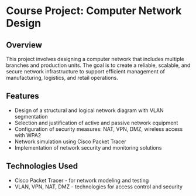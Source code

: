 # Course Project: Computer Network Design

## Overview  
This project involves designing a computer network that includes multiple branches and production units. The goal is to create a reliable, scalable, and secure network infrastructure to support efficient management of manufacturing, logistics, and retail operations.

## Features  
- Design of a structural and logical network diagram with VLAN segmentation  
- Selection and justification of active and passive network equipment  
- Configuration of security measures: NAT, VPN, DMZ, wireless access with WPA2  
- Network simulation using Cisco Packet Tracer  
- Implementation of network security and monitoring solutions

## Technologies Used
- Cisco Packet Tracer - for network modeling and testing  
- VLAN, VPN, NAT, DMZ - technologies for access control and security
